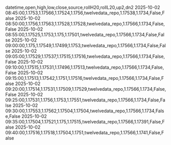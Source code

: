 datetime,open,high,low,close,source,rollH20,rollL20,up2,dn2
2025-10-02 08:45:00,1.1753,1.17566,1.17524,1.1756,twelvedata_repo,1.17538,1.1734,False,False
2025-10-02 08:50:00,1.1756,1.17563,1.17528,1.17528,twelvedata_repo,1.17566,1.1734,False,False
2025-10-02 08:55:00,1.17525,1.1753,1.175,1.17501,twelvedata_repo,1.17566,1.1734,False,False
2025-10-02 09:00:00,1.175,1.17549,1.17499,1.1753,twelvedata_repo,1.17566,1.1734,False,False
2025-10-02 09:05:00,1.17529,1.17537,1.17515,1.17516,twelvedata_repo,1.17566,1.1734,False,False
2025-10-02 09:10:00,1.17515,1.17531,1.17496,1.17513,twelvedata_repo,1.17566,1.1734,False,False
2025-10-02 09:15:00,1.17513,1.17542,1.1751,1.17516,twelvedata_repo,1.17566,1.1734,False,False
2025-10-02 09:20:00,1.17514,1.17531,1.17509,1.17529,twelvedata_repo,1.17566,1.1734,False,False
2025-10-02 09:25:00,1.17531,1.1756,1.1753,1.17551,twelvedata_repo,1.17566,1.1734,False,False
2025-10-02 09:30:00,1.17553,1.17562,1.17504,1.17504,twelvedata_repo,1.17566,1.1734,False,False
2025-10-02 09:35:00,1.17504,1.17521,1.175,1.17515,twelvedata_repo,1.17566,1.17391,False,False
2025-10-02 09:40:00,1.17516,1.17518,1.17504,1.1751,twelvedata_repo,1.17566,1.1741,False,False

